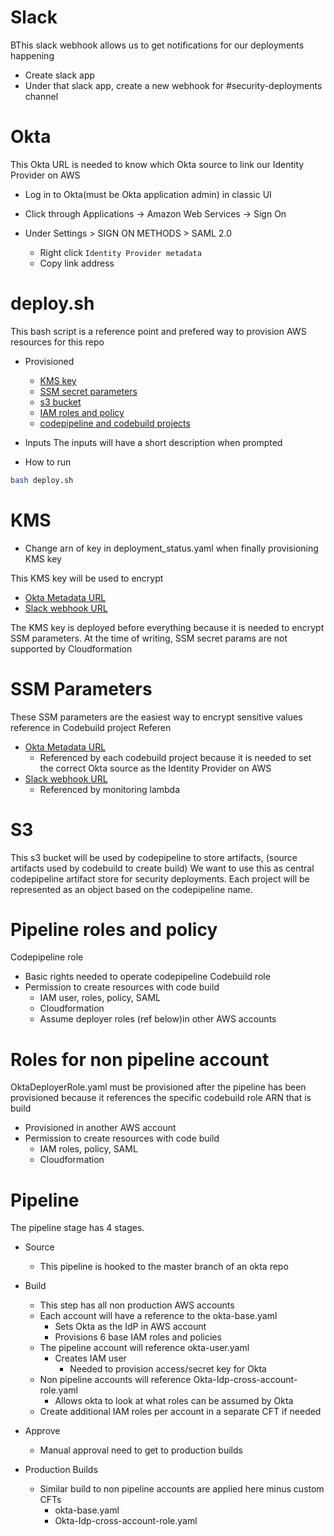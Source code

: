 # Slack
BThis slack webhook allows us to get notifications for our deployments happening 
- Create slack app
- Under that slack app, create a new webhook for #security-deployments channel

# Okta
This Okta URL is needed to know which Okta source to link our Identity Provider on AWS

- Log in to Okta(must be Okta application admin) in classic UI
- Click through Applications -> Amazon Web Services -> Sign On

- Under  Settings > SIGN ON METHODS > SAML 2.0
    - Right click `Identity Provider metadata`
    - Copy link address


# deploy.sh
This bash script is a reference point and prefered way to provision AWS resources for this repo
- Provisioned
    - [KMS key](#KMS)
    - [SSM secret parameters](#ssm-parameters)
    - [s3 bucket](#s3)
    - [IAM roles and policy](#pipeline-roles-and-policy)
    - [codepipeline and codebuild projects](#Pipeline)

- Inputs
The inputs will have a short description when prompted

- How to run
```sh
bash deploy.sh
```

# KMS
- Change arn of key in deployment_status.yaml when finally provisioning KMS key

This KMS key will be used to encrypt
- [Okta Metadata URL](#Okta)
- [Slack webhook URL](#Slack) 

The KMS key is deployed before everything because it is needed to encrypt SSM parameters. At the time of writing, SSM secret params are not supported by Cloudformation

# SSM Parameters
These SSM parameters are the easiest way to encrypt sensitive values reference in Codebuild project
Referen
- [Okta Metadata URL](#Okta)
    - Referenced by each codebuild project because it is needed to set the correct Okta source as the Identity Provider on AWS
- [Slack webhook URL](#Slack) 
    - Referenced by monitoring lambda
# S3
This s3 bucket will be used by codepipeline to store artifacts, (source artifacts used by codebuild to create build)
We want to use this as central codepipeline artifact store for security deployments. Each project will be represented as an object based on the codepipeline name.

# Pipeline roles and policy
Codepipeline role
- Basic rights needed to operate codepipeline
Codebuild role
- Permission to create resources with code build
    - IAM user, roles, policy, SAML
    - Cloudformation 
    - Assume deployer roles (ref below)in other AWS accounts

# Roles for non pipeline account
OktaDeployerRole.yaml must be provisioned after the pipeline has been provisioned because it references the specific codebuild role ARN that is build
- Provisioned in another AWS account
- Permission to create resources with code build
    - IAM roles, policy, SAML
    - Cloudformation 

# Pipeline
The pipeline stage has 4 stages.
- Source
    - This pipeline is hooked to the master branch of an okta repo

- Build
    - This step has all non production AWS accounts
    - Each account will have a reference to the okta-base.yaml
        - Sets Okta as the IdP in AWS account
        - Provisions 6 base IAM roles and policies
    - The pipeline account will reference okta-user.yaml
        - Creates IAM user
            - Needed to provision access/secret key for Okta 
    - Non pipeline accounts will reference Okta-Idp-cross-account-role.yaml
        - Allows okta to look at what roles can be assumed by Okta
    - Create additional IAM roles per account in a separate CFT if needed
- Approve
    - Manual approval need to get to production builds
- Production Builds
    - Similar build to non pipeline accounts are applied here minus custom CFTs 
        - okta-base.yaml
        - Okta-Idp-cross-account-role.yaml



